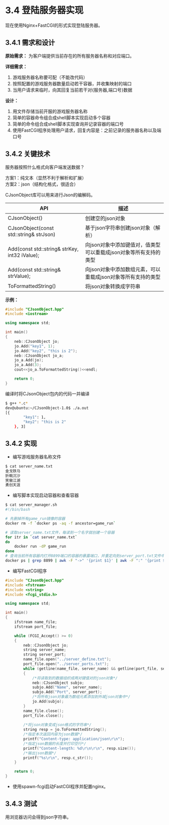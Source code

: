 # 3.4 登陆服务器实现

现在使用Nginx+FastCGI的形式实现登陆服务器。

## 3.4.1 需求和设计

**原始需求：** 为客户端提供当前存在的所有服务器名称和对应端口。

**详细需求：**

1. 游戏服务器名称要可配（不能改代码）
2. 按照配置的游戏服务器数量启动若干容器，并收集映射的端口
3. 当用户请求来临时，向其回复当前若干对{服务器,端口号}数据

**设计：**

1. 用文件存储当前开服的游戏服务器名称
2. 简单的容器命令组合成shell脚本实现启动多个容器
3. 简单的命令组合成shell脚本实现查询并记录容器的端口号
4. 使用FastCGI程序处理用户请求，回复内容是：之前记录的服务器名称以及端口号

## 3.4.2 关键技术

服务器按照什么格式向客户端发送数据？

方案1：纯文本（显然不利于解析和扩展）  
方案2：json（结构化格式，很适合）

CJsonObject库可以用来进行Json的编解码。

API|描述
-|-
CJsonObject\(\)|创建空的json对象
CJsonObject\(const std::string& strJson\)|基于json字符串创建json对象（解析）
Add(const std::string& strKey, int32 iValue);|向json对象中添加键值对，值类型可以重载成json对象等所有支持的类型
Add(const std::string& strValue);|向json对象中添加数组元素，可以重载成json对象等所有支持的类型
ToFormattedString()|将json对象转换成字符串

**示例：**

```cpp
#include "CJsonObject.hpp"
#include <iostream>

using namespace std;

int main()
{
    neb::CJsonObject jo;
    jo.Add("key1", 1);
    jo.Add("key2", "this is 2");
    neb::CJsonObject jo_a;
    jo_a.Add(jo);
    jo_a.Add(3);
    cout<<jo_a.ToFormattedString()<<endl;

    return 0;
}
```

编译时将CJsonObject包内的代码一并编译

```bash
$ g++ *.c* 
dev@ubuntu:~/CJsonObject-1.0$ ./a.out 
[{
		"key1":	1,
		"key2":	"this is 2"
	}, 3]
```

## 3.4.2 实现

* 编写游戏服务器名称文件

```bash
$ cat server_name.txt
金戈铁马
折戟沉沙
笑傲江湖
勇创天涯
```

* 编写脚本实现启动容器和查看容器

```bash
$ cat server_manager.sh 
#!/bin/bash

# 先删掉所有game_run镜像的容器
docker rm -f `docker ps -aq -f ancestor=game_run`

# 读取server_name.txt文件，每读到一个名字就创建一个容器
for itr in `cat server_name.txt`
do
    docker run -dP game_run
done
# 查询当前所有容器内打开8899端口的容器的暴露端口，并重定向到server_port.txt文件中
docker ps | grep 8899 | awk -F "->" '{print $1}' | awk -F ":" '{print $2}' > server_port.txt
```

+ 编写FastCGI程序

```cpp
#include "CJsonObject.hpp"
#include <fstream>
#include <string>
#include <fcgi_stdio.h>

using namespace std;

int main()
{
    ifstream name_file;
    ifstream port_file;

    while (FCGI_Accept() >= 0)
    {
        neb::CJsonObject jo;
        string server_name;
        string server_port;
        name_file.open("../server_define.txt");
        port_file.open("../server_ports.txt");
        while (getline(name_file, server_name) && getline(port_file, server_port))
        {
            /*将读取到的数据组织成两对键值对的json对象*/
            neb::CJsonObject subjo;
            subjo.Add("Name", server_name);
            subjo.Add("Port", server_port);
            /*将所有json对象最为数组元素添加到外城json对象中*/
            jo.Add(subjo);
        }
        name_file.close();
        port_file.close();
     
        /*将json对象变成json格式的字符串*/
        string resp = jo.ToFormattedString();
        /*指定本次返回内容为json数据*/
        printf("Content-type: application/json\r\n");
        /*指定json数据的长度并打印空行*/
        printf("Content-length: %d\r\n\r\n", resp.size());
        /*输出json数据*/
        printf("%s\r\n", resp.c_str());
    }

    return 0;
}
```

+ 使用spawn-fcgi启动FastCGI程序并配置nginx。

## 3.4.3 测试

用浏览器访问会得到json字符串。


